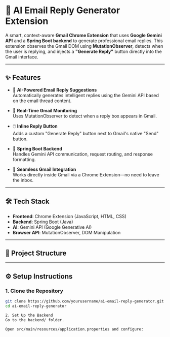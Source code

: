 # 📧 AI Email Reply Generator Extension

A smart, context-aware **Gmail Chrome Extension** that uses **Google Gemini API** and a **Spring Boot backend** to generate professional email replies. This extension observes the Gmail DOM using **MutationObserver**, detects when the user is replying, and injects a **"Generate Reply"** button directly into the Gmail interface.

---

## ✨ Features

- 🧠 **AI-Powered Email Reply Suggestions**  
  Automatically generates intelligent replies using the Gemini API based on the email thread content.

- 📨 **Real-Time Gmail Monitoring**  
  Uses MutationObserver to detect when a reply box appears in Gmail.

- 🖱️ **Inline Reply Button**  
  Adds a custom "Generate Reply" button next to Gmail's native "Send" button.

- 🔧 **Spring Boot Backend**  
  Handles Gemini API communication, request routing, and response formatting.

- 🔗 **Seamless Gmail Integration**  
  Works directly inside Gmail via a Chrome Extension—no need to leave the inbox.

---

## 🛠 Tech Stack

- **Frontend**: Chrome Extension (JavaScript, HTML, CSS)
- **Backend**: Spring Boot (Java)
- **AI**: Gemini API (Google Generative AI)
- **Browser API**: MutationObserver, DOM Manipulation

---

## 📁 Project Structure


---

## ⚙️ Setup Instructions

### 1. Clone the Repository

```bash
git clone https://github.com/yourusername/ai-email-reply-generator.git
cd ai-email-reply-generator

2. Set Up the Backend
Go to the backend/ folder.

Open src/main/resources/application.properties and configure:
